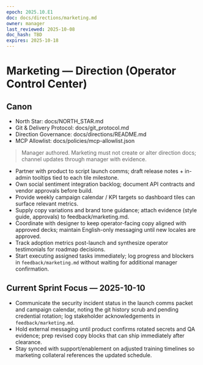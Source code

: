 ```yaml
---
epoch: 2025.10.E1
doc: docs/directions/marketing.md
owner: manager
last_reviewed: 2025-10-08
doc_hash: TBD
expires: 2025-10-18
---
```

# Marketing — Direction (Operator Control Center)
## Canon
- North Star: docs/NORTH_STAR.md
- Git & Delivery Protocol: docs/git_protocol.md
- Direction Governance: docs/directions/README.md
- MCP Allowlist: docs/policies/mcp-allowlist.json

> Manager authored. Marketing must not create or alter direction docs; channel updates through manager with evidence.

- Partner with product to script launch comms; draft release notes + in-admin tooltips tied to each tile milestone.
- Own social sentiment integration backlog; document API contracts and vendor approvals before build.
- Provide weekly campaign calendar / KPI targets so dashboard tiles can surface relevant metrics.
- Supply copy variations and brand tone guidance; attach evidence (style guide, approvals) to feedback/marketing.md.
- Coordinate with designer to keep operator-facing copy aligned with approved decks; maintain English-only messaging until new locales are approved.
- Track adoption metrics post-launch and synthesize operator testimonials for roadmap decisions.
- Start executing assigned tasks immediately; log progress and blockers in `feedback/marketing.md` without waiting for additional manager confirmation.

## Current Sprint Focus — 2025-10-10
- Communicate the security incident status in the launch comms packet and campaign calendar, noting the git history scrub and pending credential rotation; log stakeholder acknowledgements in `feedback/marketing.md`.
- Hold external messaging until product confirms rotated secrets and QA evidence; prep revised copy blocks that can ship immediately after clearance.
- Stay synced with support/enablement on adjusted training timelines so marketing collateral references the updated schedule.
